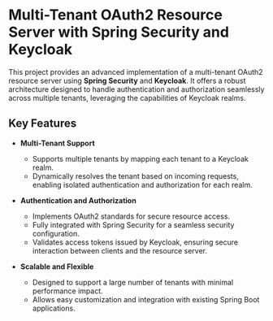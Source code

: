 # Multi-Tenant OAuth2 Resource Server with Spring Security and Keycloak  

This project provides an advanced implementation of a multi-tenant OAuth2 resource server using **Spring Security** and **Keycloak**. It offers a robust architecture designed to handle authentication and authorization seamlessly across multiple tenants, leveraging the capabilities of Keycloak realms.  

## Key Features  

- **Multi-Tenant Support**  
  - Supports multiple tenants by mapping each tenant to a Keycloak realm.  
  - Dynamically resolves the tenant based on incoming requests, enabling isolated authentication and authorization for each realm.  

- **Authentication and Authorization**  
  - Implements OAuth2 standards for secure resource access.  
  - Fully integrated with Spring Security for a seamless security configuration.  
  - Validates access tokens issued by Keycloak, ensuring secure interaction between clients and the resource server.  

- **Scalable and Flexible**  

  - Designed to support a large number of tenants with minimal performance impact.  
  - Allows easy customization and integration with existing Spring Boot applications. 
